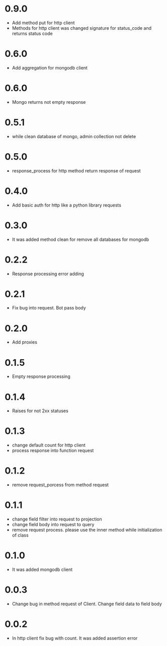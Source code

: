 # 0.9.0

* Add method put for http client
* Methods for http client was changed signature for status_code and returns status code

# 0.6.0

* Add aggregation for mongodb client

# 0.6.0

* Mongo returns not empty response

# 0.5.1

* while clean database of mongo, admin collection not delete

# 0.5.0

* response_process for http method return response of request

# 0.4.0

* Add basic auth for http like a python library requests

# 0.3.0

* It was added method clean for remove all databases for mongodb

# 0.2.2

* Response processing error adding

# 0.2.1

* Fix bug into request. Bot pass body

# 0.2.0

* Add proxies

# 0.1.5

* Empty response processing

# 0.1.4

* Raises for not 2xx statuses

# 0.1.3

* change default count for http client
* process response into function request

# 0.1.2

* remove request_porcess from method request

# 0.1.1

* change field filter into request to projection
* change field body into request to query
* remove request process. please use the inner method while initialization of class

# 0.1.0

* It was added mongodb client

# 0.0.3

* Change bug in method request of Client. Change field data to field body

# 0.0.2

* In http client fix bug with count. It was added assertion error
 